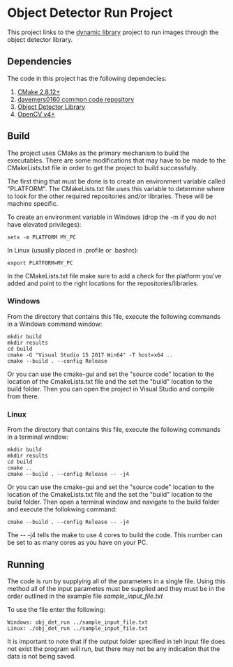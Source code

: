# Object Detector Run Project

This project links to the [dynamic library](https://github.com/davemers0160/dlib_object_detection/tree/master/obj_det_lib) project to run images through the object detector library.

## Dependencies

The code in this project has the following dependecies:

1. [CMake 2.8.12+](https://cmake.org/download/)
2. [davemers0160 common code repository](https://github.com/davemers0160/Common)
3. [Object Detector Library](https://github.com/davemers0160/dlib_object_detection/tree/master/obj_det_lib)
4. [OpenCV v4+](https://opencv.org/releases/)

## Build

The project uses CMake as the primary mechanism to build the executables.  There are some modifications that may have to be made to the CMakeLists.txt file in order to get the project to build successfully.

The first thing that must be done is to create an environment variable called "PLATFORM".  The CMakeLists.txt file uses this variable to determine where to look for the other required repositories and/or libraries.  These will be machine specific.

To create an environment variable in Windows (drop the -m if you do not have elevated privileges):
```
setx -m PLATFORM MY_PC
```

In Linux (usually placed in .profile or .bashrc):
```
export PLATFORM=MY_PC
```

In the CMakeLists.txt file make sure to add a check for the platform you've added and point to the right locations for the repositories/libraries.

### Windows

From the directory that contains this file, execute the following commands in a Windows command window:

```
mkdir build
mkdir results
cd build
cmake -G "Visual Studio 15 2017 Win64" -T host=x64 ..
cmake --build . --config Release
```

Or you can use the cmake-gui and set the "source code" location to the location of the CmakeLists.txt file and the set the "build" location to the build folder. Then you can open the project in Visual Studio and compile from there.

### Linux

From the directory that contains this file, execute the following commands in a terminal window:

```
mkdir build
mkdir results
cd build
cmake ..
cmake --build . --config Release -- -j4
```

Or you can use the cmake-gui and set the "source code" location to the location of the CmakeLists.txt file and the set the "build" location to the build folder. Then open a terminal window and navigate to the build folder and execute the follokwing command:

```
cmake --build . --config Release -- -j4
```

The -- -j4 tells the make to use 4 cores to build the code.  This number can be set to as many cores as you have on your PC.

## Running

The code is run by supplying all of the parameters in a single file.  Using this method all of the input parametes must be supplied and they must be in the order outlined in the example file *sample_input_file.txt*

To use the file enter the following:

```
Windows: obj_det_run ../sample_input_file.txt
Linux: ./obj_det_run ../sample_input_file.txt
```

It is important to note that if the output folder specified in teh input file does not exist the program will run, but there may not be any indication that the data is not being saved.

